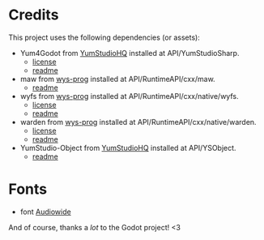 # Credits

This project uses the following dependencies (or assets):

- Yum4Godot from [YumStudioHQ](https://github.com/YumStudioHQ) installed at API/YumStudioSharp.
	- [license](API/YumStudioSharp/LICENSE.md)
	- [readme](API/YumStudioSharp/README.md)
- maw from [wys-prog](https://github.com/wys-prog) installed at API/RuntimeAPI/cxx/maw.
	- [readme](API/RuntimeAPI/cxx/maw/README.md)
- wyfs from [wys-prog](https://github.com/wys-prog) installed at API/RuntimeAPI/cxx/native/wyfs.
	- [license](API/RuntimeAPI/cxx/native/wyfs/LICENSE.md)
	- [readme](API/RuntimeAPI/cxx/native/wyfs/README.md)
- warden from [wys-prog](https://github.com/wys-prog) installed at API/RuntimeAPI/cxx/native/warden.
	- [license](API/RuntimeAPI/cxx/native/warden/LICENSE.md)
	- [readme](API/RuntimeAPI/cxx/native/warden/README.md)
- YumStudio-Object from [YumStudioHQ](https://github.com/YumStudioHQ) installed at API/YSObject.
	- [readme](API/YSObject/README.md)

# Fonts
- font [Audiowide](licenses/Audiowide/LICENSE.md)

And of course, thanks a *lot* to the Godot project! <3
